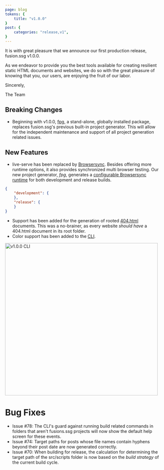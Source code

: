 ```yaml
---
page: blog
tokens: {
    title: "v1.0.0"
}
post: {
    categories: "release,v1",
}
---
```

It is with great pleasure that we announce our first production release, fusion.ssg v1.0.0.
<!-- end -->
 As we endeavor to provide you the best tools available for creating resilient static HTML documents and websites, we do so with the great pleasure of knowing that you, our users, are enjoying the fruit of our labor.

Sincerely,

The Team

## Breaking Changes

- Beginning with v1.0.0, <a href="{baseURL}/docs/{docsCurrentVersion}/projectgenerator">fpg</a>, a stand-alone, globally installed package, replaces fusion.ssg's previous built-in project generator. This will allow for the independent maintenance and support of all project generation related issues.

## New Features

- live-serve has been replaced by [Browsersync](https://browsersync.io/). Besides offering more runtime options, it also provides synchronized multi browser testing. Our new project generator, _fpg_, generates a <a href="{baseURL}/docs/{docsCurrentVersion}/configuration/browsersync-configuration">configurable Browsersync runtime</a> for both development and release builds.

```json
{
    "development": {
    },
    "release": {
    }
}
```
- Support has been added for the generation of rooted <a href="{baseURL}/docs/{docsCurrentVersion}/htmldocuments/404-pages">404.html</a> documents. This was a no-brainer, as every website _should have_ a 404.html document in its root folder.
- Color support has been added to the <a href="{baseURL}/docs/{docsCurrentVersion}/cli">CLI</a>.

<img src="{baseURL}/media/posts/v1.0.0-CLI.png" alt="v1.0.0 CLI" width="500">

# Bug Fixes

- Issue #78: The CLI's guard against running build related commands in folders that aren't fusions.ssg projects will now show the default help screen for these events.
- Issue #74: Target paths for posts whose file names contain hyphens beyond their post date are now generated correctly.
- Issue #70: When building for release, the calculation for determining the target path of the src/scripts folder is now based on the _build strategy_ of the current build cycle.

